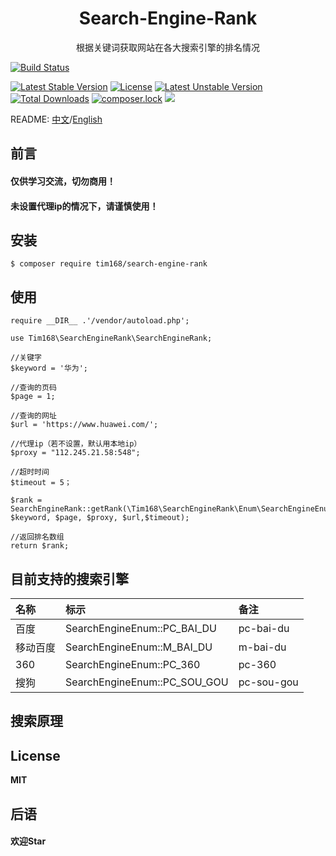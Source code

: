 <h1 align="center"> Search-Engine-Rank </h1>

<p align="center"> 根据关键词获取网站在各大搜索引擎的排名情况</p>

[![Build Status](https://travis-ci.org/TIM168/search-engine-rank.svg?branch=master)](https://travis-ci.org/TIM168/search-engine-rank)

[![Latest Stable Version](https://poser.pugx.org/tim168/search-engine-rank/v/stable)](https://packagist.org/packages/tim168/search-engine-rank)
[![License](https://poser.pugx.org/tim168/search-engine-rank/license)](https://packagist.org/packages/tim168/search-engine-rank)
[![Latest Unstable Version](https://poser.pugx.org/tim168/search-engine-rank/v/unstable)](https://packagist.org/packages/tim168/search-engine-rank)
[![Total Downloads](https://poser.pugx.org/tim168/search-engine-rank/downloads)](https://packagist.org/packages/tim168/search-engine-rank)
[![composer.lock](https://poser.pugx.org/tim168/search-engine-rank/composerlock)](https://packagist.org/packages/tim168/search-engine-rank)
<a href="https://www.php.net/"><img src="https://img.shields.io/badge/php-%3E%3D7.2-blue"></a>

README: [中文](https://github.com/TIM168/search-engine-rank/blob/master/README.md "中文")/[English](https://github.com/TIM168/search-engine-rank/blob/master/README-en.md "English")

## 前言
#### 仅供学习交流，切勿商用！
#### 未设置代理ip的情况下，请谨慎使用！

## 安装

```shell
$ composer require tim168/search-engine-rank
```

## 使用
    require __DIR__ .'/vendor/autoload.php';

    use Tim168\SearchEngineRank\SearchEngineRank;
	
	//关键字
    $keyword = '华为';
    
	//查询的页码
    $page = 1;
    
	//查询的网址
    $url = 'https://www.huawei.com/';
	
	//代理ip（若不设置，默认用本地ip）
	$proxy = "112.245.21.58:548";
	
	//超时时间
	$timeout = 5；
	
	$rank = SearchEngineRank::getRank(\Tim168\SearchEngineRank\Enum\SearchEngineEnum::PC_360, $keyword, $page, $proxy, $url,$timeout);
	
	//返回排名数组
	return $rank;
	
## 目前支持的搜索引擎
|  名称| 标示  | 备注  |
| :------------ | :------------ |:------------ |
| 百度 | SearchEngineEnum::PC_BAI_DU  |pc-bai-du  |
| 移动百度  | SearchEngineEnum::M_BAI_DU  |m-bai-du  |
| 360  | SearchEngineEnum::PC_360  |pc-360  |
| 搜狗  | SearchEngineEnum::PC_SOU_GOU  |pc-sou-gou  |

## 搜索原理


## License
**MIT**

## 后语
#### 欢迎Star
